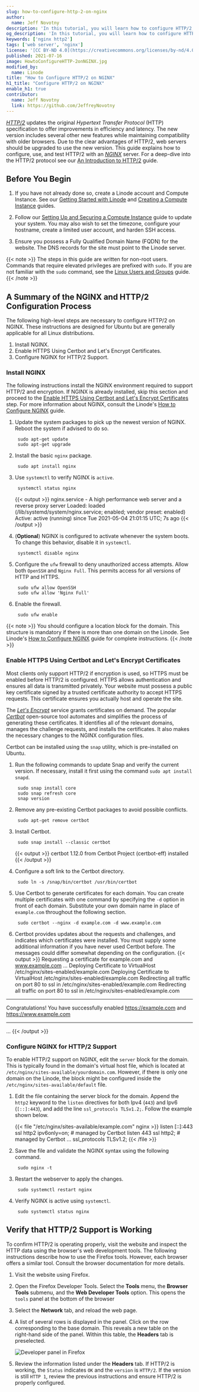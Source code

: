 ```yaml
---
slug: how-to-configure-http-2-on-nginx
author:
  name: Jeff Novotny
description: 'In this tutorial, you will learn how to configure HTTP/2, an updated version of the HTTP technology which adds several useful features using Apache on Debian.'
og_description: 'In this tutorial, you will learn how to configure HTTP/2, an updated version of the HTTP technology which adds several useful features using NGINX on Debian.'
keywords: ['nginx http2']
tags: ['web server', 'nginx']
license: '[CC BY-ND 4.0](https://creativecommons.org/licenses/by-nd/4.0)'
published: 2021-07-16
image: HowtoConfigureHTTP-2onNGINX.jpg
modified_by:
  name: Linode
title: "How to Configure HTTP/2 on NGINX"
h1_title: "Configure HTTP/2 on NGINX"
enable_h1: true
contributor:
  name: Jeff Novotny
  link: https://github.com/JeffreyNovotny
---
```


[*HTTP/2*](https://en.wikipedia.org/wiki/HTTP/2) updates the original *Hypertext Transfer Protocol* (HTTP) specification to offer improvements in efficiency and latency. The new version includes several other new features while maintaining compatibility with older browsers. Due to the clear advantages of HTTP/2, web servers should be upgraded to use the new version. This guide explains how to configure, use, and test HTTP/2 with an [*NGINX*](https://www.nginx.com/) server. For a deep-dive into the HTTP/2 protocol see our [An Introduction to HTTP/2](/docs/guides/introducing-http-2/) guide.

## Before You Begin

1.  If you have not already done so, create a Linode account and Compute Instance. See our [Getting Started with Linode](/docs/guides/getting-started/) and [Creating a Compute Instance](/docs/guides/creating-a-compute-instance/) guides.

1.  Follow our [Setting Up and Securing a Compute Instance](/docs/guides/set-up-and-secure/) guide to update your system. You may also wish to set the timezone, configure your hostname, create a limited user account, and harden SSH access.

1. Ensure you possess a Fully Qualified Domain Name (FQDN) for the website. The DNS records for the site must point to the Linode server.

{{< note >}}
The steps in this guide are written for non-root users. Commands that require elevated privileges are prefixed with `sudo`. If you are not familiar with the `sudo` command, see the [Linux Users and Groups](/docs/guides/linux-users-and-groups/) guide.
{{< /note >}}

## A Summary of the NGINX and HTTP/2 Configuration Process

The following high-level steps are necessary to configure HTTP/2 on NGINX. These instructions are designed for Ubuntu but are generally applicable for all Linux distributions.

1. Install NGINX.
1. Enable HTTPS Using Certbot and Let's Encrypt Certificates.
1. Configure NGINX for HTTP/2 Support.

### Install NGINX

The following instructions install the NGINX environment required to support HTTP/2 and encryption. If NGINX is already installed, skip this section and proceed to the [Enable HTTPS Using Certbot and Let's Encrypt Certificates](/docs/guides/how-to-configure-http-2-on-nginx/#enable-https-using-certbot-and-lets-encrypt-certificates) step. For more information about NGINX, consult the Linode's [How to Configure NGINX](/docs/web-servers/nginx/how-to-configure-nginx) guide.

1. Update the system packages to pick up the newest version of NGINX. Reboot the system if advised to do so.

        sudo apt-get update
        sudo apt-get upgrade
1. Install the basic `nginx` package.

        sudo apt install nginx
1. Use `systemctl` to verify NGINX is `active`.

        systemctl status nginx
    {{< output >}}
    nginx.service - A high performance web server and a reverse proxy server
    Loaded: loaded (/lib/systemd/system/nginx.service; enabled; vendor preset: enabled)
    Active: active (running) since Tue 2021-05-04 21:01:15 UTC; 7s ago
    {{< /output >}}
1. (**Optional**) NGINX is configured to activate whenever the system boots. To change this behavior, disable it in `systemctl`.

        systemctl disable nginx
1. Configure the `ufw` firewall to deny unauthorized access attempts. Allow both `OpenSSH` and `Nginx Full`. This permits access for all versions of HTTP and HTTPS.

        sudo ufw allow OpenSSH
        sudo ufw allow 'Nginx Full'
1. Enable the firewall.

        sudo ufw enable

{{< note >}}
You should configure a location block for the domain. This structure is mandatory if there is more than one domain on the Linode. See Linode's [How to Configure NGINX](/docs/web-servers/nginx/how-to-configure-nginx) guide for complete instructions.
{{< /note >}}

### Enable HTTPS Using Certbot and Let's Encrypt Certificates

Most clients only support HTTP/2 if encryption is used, so HTTPS must be enabled before HTTP/2 is configured. HTTPS allows authentication and ensures all data is transmitted privately. Your website must possess a public key certificate signed by a trusted certificate authority to accept HTTPS requests. This certificate ensures you actually host and operate the site.

The [*Let's Encrypt*](https://letsencrypt.org/) service grants certificates on demand. The popular [*Certbot*](https://certbot.eff.org/) open-source tool automates and simplifies the process of generating these certificates. It identifies all of the relevant domains, manages the challenge requests, and installs the certificates. It also makes the necessary changes to the NGINX configuration files.

Certbot can be installed using the `snap` utility, which is pre-installed on Ubuntu.

1. Run the following commands to update Snap and verify the current version. If necessary, install it first using the command `sudo apt install snapd`.

        sudo snap install core
        sudo snap refresh core
        snap version
1. Remove any pre-existing Certbot packages to avoid possible conflicts.

        sudo apt-get remove certbot
1. Install Certbot.

        sudo snap install --classic certbot
    {{< output >}}
certbot 1.12.0 from Certbot Project (certbot-eff) installed
    {{< /output >}}
1. Configure a soft link to the Certbot directory.

        sudo ln -s /snap/bin/certbot /usr/bin/certbot
1. Use Certbot to generate certificates for each domain. You can create multiple certificates with one command by specifying the `-d` option in front of each domain. Substitute your own domain name in place of `example.com` throughout the following section.

        sudo certbot --nginx -d example.com -d www.example.com
1. Certbot provides updates about the requests and challenges, and indicates which certificates were installed. You must supply some additional information if you have never used Certbot before. The messages could differ somewhat depending on the configuration.
    {{< output >}}
Requesting a certificate for example.com and www.example.com
...
Deploying Certificate to VirtualHost /etc/nginx/sites-enabled/example.com
Deploying Certificate to VirtualHost /etc/nginx/sites-enabled/example.com
Redirecting all traffic on port 80 to ssl in /etc/nginx/sites-enabled/example.com
Redirecting all traffic on port 80 to ssl in /etc/nginx/sites-enabled/example.com

- - - - - - - - - - - - - - - - - - - - - - - - - - - - - - - - - - - - - - - -
Congratulations! You have successfully enabled <https://example.com> and
<https://www.example.com>
- - - - - - - - - - - - - - - - - - - - - - - - - - - - - - - - - - - - - - - -
...
    {{< /output >}}

### Configure NGINX for HTTP/2 Support

To enable HTTP/2 support on NGINX, edit the `server` block for the domain. This is typically found in the domain's virtual host file, which is located at `/etc/nginx/sites-available/yourdomain.com`. However, if there is only one domain on the Linode, the block might be configured inside the `/etc/nginx/sites-available/default` file.

1. Edit the file containing the server block for the domain. Append the `http2` keyword to the `listen` directives for both Ipv4 (`443`) and Ipv6 (`[::]:443`), and add the line `ssl_protocols TLSv1.2;`. Follow the example shown below.

    {{< file "/etc/nginx/sites-available/example.com" nginx >}}
    listen [::]:443 ssl http2 ipv6only=on; # managed by Certbot
    listen 443 ssl http2; # managed by Certbot
    ...
    ssl_protocols TLSv1.2;
    {{< /file >}}
1. Save the file and validate the NGINX syntax using the following command.

        sudo nginx -t
1. Restart the webserver to apply the changes.

        sudo systemctl restart nginx
1. Verify NGINX is active using `systemctl`.

        sudo systemctl status nginx

## Verify that HTTP/2 Support is Working

To confirm HTTP/2 is operating properly, visit the website and inspect the HTTP data using the browser's web development tools. The following instructions describe how to use the Firefox tools. However, each browser offers a similar tool. Consult the browser documentation for more details.

1. Visit the website using Firefox.
1. Open the Firefox Developer Tools. Select the **Tools** menu, the **Browser Tools** submenu, and the **Web Developer Tools** option. This opens the `tools` panel at the bottom of the browser
1. Select the **Network** tab, and reload the web page.
1. A list of several rows is displayed in the panel. Click on the row corresponding to the base domain. This reveals a new table on the right-hand side of the panel. Within this table, the **Headers** tab is preselected.

    ![Developer panel in Firefox](developer-panel.png)
1. Review the information listed under the **Headers** tab. If HTTP/2 is working, the `Status` indicates `OK` and the `version` is `HTTP/2`. If the version is still `HTTP 1`, review the previous instructions and ensure HTTP/2 is properly configured.
